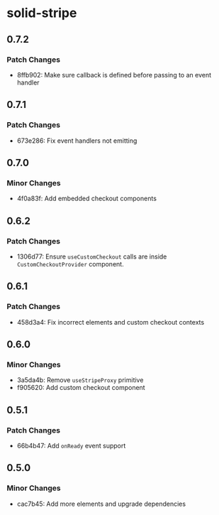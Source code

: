 # solid-stripe

## 0.7.2

### Patch Changes

- 8ffb902: Make sure callback is defined before passing to an event handler

## 0.7.1

### Patch Changes

- 673e286: Fix event handlers not emitting

## 0.7.0

### Minor Changes

- 4f0a83f: Add embedded checkout components

## 0.6.2

### Patch Changes

- 1306d77: Ensure `useCustomCheckout` calls are inside `CustomCheckoutProvider` component.

## 0.6.1

### Patch Changes

- 458d3a4: Fix incorrect elements and custom checkout contexts

## 0.6.0

### Minor Changes

- 3a5da4b: Remove `useStripeProxy` primitive
- f905620: Add custom checkout component

## 0.5.1

### Patch Changes

- 66b4b47: Add `onReady` event support

## 0.5.0

### Minor Changes

- cac7b45: Add more elements and upgrade dependencies
